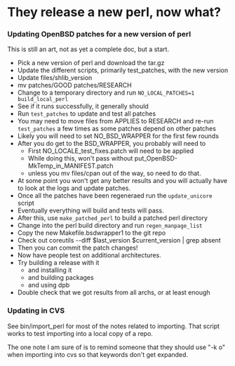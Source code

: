 # They release a new perl, now what?

### Updating OpenBSD patches for a new version of perl

This is still an art, not as yet a complete doc, but a start.

* Pick a new version of perl and download the tar.gz
* Update the different scripts, primarily test_patches, with the new version
* Update files/shlib_version
* mv patches/GOOD patches/RESEARCH
* Change to a temporary directory and run `NO_LOCAL_PATCHES=1 build_local_perl`
* See if it runs successfully, it generally should
* Run `test_patches` to update and test all patches
* You may need to move files from APPLIES to RESEARCH and re-run
  `test_patches` a few times as some patches depend on other patches
* Likely you will need to set NO_BSD_WRAPPER for the first few rounds
* After you do get to the BSD_WRAPPER, you probably will need to
    * First NO_LOCALE_test_fixes.patch will need to be applied
    * While doing this, won't pass without put_OpenBSD-MkTemp_in_MANIFEST.patch
    * unless you mv files/cpan out of the way, so need to do that.
* At some point you won't get any better results and you will actually have to
  look at the logs and update patches.
* Once all the patches have been regeneraed run the `update_unicore` script
* Eventually everything will build and tests will pass.
* After this, use `make_patched_perl` to build a patched perl directory
* Change into the perl build directory and run `regen_manpage_list`
* Copy the new Makefile.bsdwrapper1 to the git repo
* Check out coreutils --diff $last_version $current_version | grep absent
* Then you can commit the patch changes!
* Now have people test on additional architectures.
* Try building a release with it
    * and installing it
    * and building packages
    * and using dpb
* Double check that we got results from all archs, or at least enough

### Updating in CVS
See bin/import_perl for most of the notes related to importing. That script
works to test importing into a local copy of a repo.

The one note I am sure of is to remind someone that they should use "-k o"
when importing into cvs so that keywords don't get expanded.
